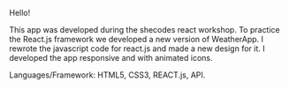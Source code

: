 Hello!
 
 This app was developed during the shecodes react workshop. To practice the React.js framework we developed a new version of WeatherApp. I rewrote the javascript code for react.js and made a new design for it. I developed the app responsive and with animated icons. 

Languages/Framework: HTML5, CSS3, REACT.js, API.
